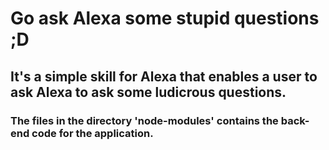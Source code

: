 # Go ask Alexa some stupid questions ;D

## It's a simple skill for Alexa that enables a user to ask Alexa to ask some ludicrous questions.

### The files in the directory 'node-modules' contains the back-end code for the application.
